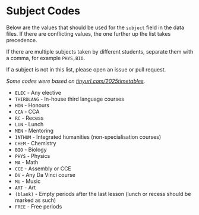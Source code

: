 # Subject Codes
Below are the values that should be used for the `subject` field in the data files. If there are conflicting values, the one further up the list takes precedence.

If there are multiple subjects taken by different students, separate them with a comma, for example `PHYS,BIO`.

If a subject is not in this list, please open an issue or pull request.

*Some codes were based on [tinyurl.com/2025timetables](tinyurl.com/2025timetables).*

- `ELEC` - Any elective
- `THIRDLANG` - In-house third language courses
- `HON` - Honours
- `CCA` - CCA
- `RC` - Recess
- `LUN` - Lunch
- `MEN` - Mentoring
- `INTHUM` - Integrated humanities (non-specialisation courses)
- `CHEM` - Chemistry
- `BIO` - Biology
- `PHYS` - Physics
- `MA` - Math
- `CCE` - Assembly or CCE
- `DV` - Any Da Vinci course
- `MU` - Music
- `ART` - Art
- `(blank)` - Empty periods after the last lesson (lunch or recess should be marked as such)
- `FREE` - Free periods